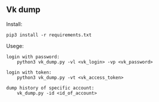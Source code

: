 Vk dump
-------
Install:
```
pip3 install -r requirements.txt 
```
Usege:
```
login with password:
	python3 vk_dump.py -vl <vk_login> -vp <vk_password>
```
```
login with token:
	python3 vk_dump.py -vt <vk_access_token>
```
```
dump history of specific account:
	vk_dump.py -id <id_of_account>
```
